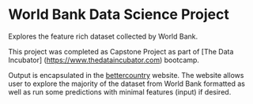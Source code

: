 # World Bank Data Science Project
Explores the feature rich dataset collected by World Bank.

This project was completed as Capstone Project as part of [The Data Incubator] (https://www.thedataincubator.com) bootcamp. 

Output is encapsulated in the [bettercountry](https://bettercountry.herokuapp.com) website. The website allows user to explore the majority of the dataset from World Bank formatted as well as run some predictions with minimal features (input) if desired.
